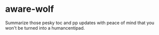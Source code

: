 # aware-wolf
Summarize those pesky toc and pp updates with peace of mind that you won't be turned into a humancentipad.
